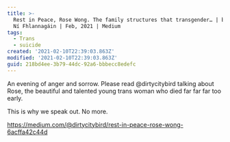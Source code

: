 ```yaml
---
title: >-
  Rest in Peace, Rose Wong. The family structures that transgender… | by Eilís
  Ní Fhlannagáin | Feb, 2021 | Medium
tags:
  - Trans
  - suicide
created: '2021-02-10T22:39:03.863Z'
modified: '2021-02-10T22:39:03.863Z'
guid: 218bd4ee-3b79-44dc-92a6-bbbecc8edefc
---
```

An evening of anger and sorrow. Please read @dirtycitybird talking about Rose, the beautiful and talented young trans woman who died far far far too early.

This is why we speak out. No more.

https://medium.com/@dirtycitybird/rest-in-peace-rose-wong-6acffa42c44d
